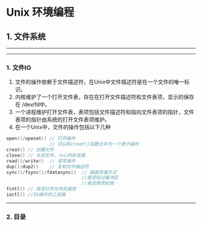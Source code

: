 # Unix 环境编程

## 1. 文件系统
---
---
### 1. 文件IO
1. 文件的操作依赖于文件描述符，在Unix中文件描述符是在一个文件的唯一标识。
2. 内核维护了一个打开文件表，存在在打开文件描述符和文件表项，显示的保存在 /dev/fd中。
3. 一个进程维护打开文件表，表项包括文件描述符和指向文件表项的指针，文件表项的指针由系统的打开文件表项维护。
4. 在一个Unix中，文件的操作包括以下几种
```c++
open()/openat() // 打开操作
                // 可以和creat()函数合并为一个原子操作
creat() // 创建文件
close() // 关闭文件，小心内存泄漏
read()/write()  // 读写操作
dup()/dup2()    // 复制文件描述符
sync()/fsync()/fdatasync()  // 磁盘存储方式
                            //是否经过缓冲区
                            //是否修改权限
fcntl() // 改变打开文件的属性
ioctl() //IO操作的工具箱
```
---
### 2. 目录